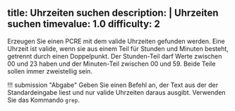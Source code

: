 title: Uhrzeiten suchen
description: |
  Uhrzeiten suchen
timevalue: 1.0
difficulty: 2
---
Erzeugen Sie einen PCRE mit dem valide Uhrzeiten gefunden werden. Eine Uhrzeit ist valide,
wenn sie aus einem Teil für Stunden und Minuten besteht, getrennt durch einen Doppelpunkt.
Der Stunden-Teil darf Werte zwischen 00 und 23 haben und der Minuten-Teil zwischen 00 und 59.
Beide Teile sollen immer zweistellig sein.

!!! submission "Abgabe"
    Geben Sie einen Befehl an, der Text aus der der Standardeingabe liest und nur valide
    Uhrzeiten daraus ausgibt. Verwenden Sie das Kommando `grep`.

